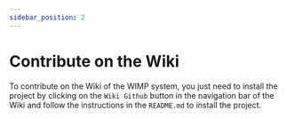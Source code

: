 ```yaml
---
sidebar_position: 2
---
```


# Contribute on the Wiki

To contribute on the Wiki of the WIMP system, you just need to install the project by clicking on the `Wiki Github` button in the navigation bar of the Wiki and follow the instructions in the `README.md` to install the project. 